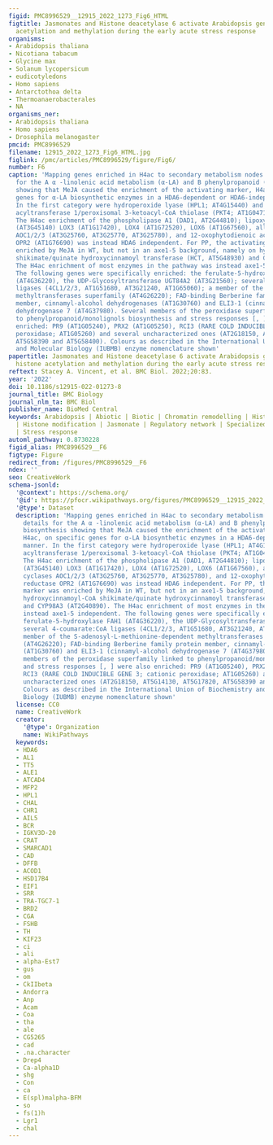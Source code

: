 ```yaml
---
figid: PMC8996529__12915_2022_1273_Fig6_HTML
figtitle: Jasmonates and Histone deacetylase 6 activate Arabidopsis genome-wide histone
  acetylation and methylation during the early acute stress response
organisms:
- Arabidopsis thaliana
- Nicotiana tabacum
- Glycine max
- Solanum lycopersicum
- eudicotyledons
- Homo sapiens
- Antarctothoa delta
- Thermoanaerobacterales
- NA
organisms_ner:
- Arabidopsis thaliana
- Homo sapiens
- Drosophila melanogaster
pmcid: PMC8996529
filename: 12915_2022_1273_Fig6_HTML.jpg
figlink: /pmc/articles/PMC8996529/figure/Fig6/
number: F6
caption: 'Mapping genes enriched in H4ac to secondary metabolism nodes. Mapping details
  for the A α -linolenic acid metabolism (α-LA) and B phenylpropanoid (PP) biosynthesis
  showing that MeJA caused the enrichment of the activating marker, H4ac, on specific
  genes for α-LA biosynthetic enzymes in a HDA6-dependent or HDA6-independent manner.
  In the first category were hydroperoxide lyase (HPL1; AT4G15440) and acetyl-CoA
  acyltransferase 1/peroxisomal 3-ketoacyl-CoA thiolase (PKT4; AT1G04710) (WT +MeJA).
  The H4ac enrichment of the phospholipase A1 (DAD1, AT2G44810); lipoxygenases LOX2
  (AT3G45140) LOX3 (AT1G17420), LOX4 (AT1G72520), LOX6 (AT1G67560), allene oxide cyclases
  AOC1/2/3 (AT3G25760, AT3G25770, AT3G25780), and 12-oxophytodienoic acid reductase
  OPR2 (AT1G76690) was instead HDA6 independent. For PP, the activating marker was
  enriched by MeJA in WT, but not in an axe1-5 background, namely on hydroxycinnamoyl-CoA
  shikimate/quinate hydroxycinnamoyl transferase (HCT, AT5G48930) and CYP98A3 (AT2G40890).
  The H4ac enrichment of most enzymes in the pathway was instead axe1-5 independent.
  The following genes were specifically enriched: the ferulate-5-hydroxylase FAH1
  (AT4G36220), the UDP-Glycosyltransferase UGT84A2 (AT3G21560); several 4-coumarate:CoA
  ligases (4CL1/2/3, AT1G51680, AT3G21240, AT1G65060); a member of the S-adenosyl-L-methionine-dependent
  methyltransferases superfamily (AT4G26220); FAD-binding Berberine family protein
  member, cinnamyl-alcohol dehydrogenases (AT1G30760) and ELI3-1 (cinnamyl-alcohol
  dehydrogenase 7 (AT4G37980). Several members of the peroxidase superfamily linked
  to phenylpropanoid/monolignols biosynthesis and stress responses [, ] were also
  enriched: PR9 (AT1G05240), PRX2 (AT1G05250), RCI3 (RARE COLD INDUCIBLE GENE 3; cationic
  peroxidase; AT1G05260) and several uncharacterized ones (AT2G18150, AT5G14130, AT5G17820,
  AT5G58390 and AT5G58400). Colours as described in the International Union of Biochemistry
  and Molecular Biology (IUBMB) enzyme nomenclature shown'
papertitle: Jasmonates and Histone deacetylase 6 activate Arabidopsis genome-wide
  histone acetylation and methylation during the early acute stress response.
reftext: Stacey A. Vincent, et al. BMC Biol. 2022;20:83.
year: '2022'
doi: 10.1186/s12915-022-01273-8
journal_title: BMC Biology
journal_nlm_ta: BMC Biol
publisher_name: BioMed Central
keywords: Arabidopsis | Abiotic | Biotic | Chromatin remodelling | Histone deacetylase
  | Histone modification | Jasmonate | Regulatory network | Specialized metabolism
  | Stress response
automl_pathway: 0.8730228
figid_alias: PMC8996529__F6
figtype: Figure
redirect_from: /figures/PMC8996529__F6
ndex: ''
seo: CreativeWork
schema-jsonld:
  '@context': https://schema.org/
  '@id': https://pfocr.wikipathways.org/figures/PMC8996529__12915_2022_1273_Fig6_HTML.html
  '@type': Dataset
  description: 'Mapping genes enriched in H4ac to secondary metabolism nodes. Mapping
    details for the A α -linolenic acid metabolism (α-LA) and B phenylpropanoid (PP)
    biosynthesis showing that MeJA caused the enrichment of the activating marker,
    H4ac, on specific genes for α-LA biosynthetic enzymes in a HDA6-dependent or HDA6-independent
    manner. In the first category were hydroperoxide lyase (HPL1; AT4G15440) and acetyl-CoA
    acyltransferase 1/peroxisomal 3-ketoacyl-CoA thiolase (PKT4; AT1G04710) (WT +MeJA).
    The H4ac enrichment of the phospholipase A1 (DAD1, AT2G44810); lipoxygenases LOX2
    (AT3G45140) LOX3 (AT1G17420), LOX4 (AT1G72520), LOX6 (AT1G67560), allene oxide
    cyclases AOC1/2/3 (AT3G25760, AT3G25770, AT3G25780), and 12-oxophytodienoic acid
    reductase OPR2 (AT1G76690) was instead HDA6 independent. For PP, the activating
    marker was enriched by MeJA in WT, but not in an axe1-5 background, namely on
    hydroxycinnamoyl-CoA shikimate/quinate hydroxycinnamoyl transferase (HCT, AT5G48930)
    and CYP98A3 (AT2G40890). The H4ac enrichment of most enzymes in the pathway was
    instead axe1-5 independent. The following genes were specifically enriched: the
    ferulate-5-hydroxylase FAH1 (AT4G36220), the UDP-Glycosyltransferase UGT84A2 (AT3G21560);
    several 4-coumarate:CoA ligases (4CL1/2/3, AT1G51680, AT3G21240, AT1G65060); a
    member of the S-adenosyl-L-methionine-dependent methyltransferases superfamily
    (AT4G26220); FAD-binding Berberine family protein member, cinnamyl-alcohol dehydrogenases
    (AT1G30760) and ELI3-1 (cinnamyl-alcohol dehydrogenase 7 (AT4G37980). Several
    members of the peroxidase superfamily linked to phenylpropanoid/monolignols biosynthesis
    and stress responses [, ] were also enriched: PR9 (AT1G05240), PRX2 (AT1G05250),
    RCI3 (RARE COLD INDUCIBLE GENE 3; cationic peroxidase; AT1G05260) and several
    uncharacterized ones (AT2G18150, AT5G14130, AT5G17820, AT5G58390 and AT5G58400).
    Colours as described in the International Union of Biochemistry and Molecular
    Biology (IUBMB) enzyme nomenclature shown'
  license: CC0
  name: CreativeWork
  creator:
    '@type': Organization
    name: WikiPathways
  keywords:
  - HDA6
  - AL1
  - TT5
  - ALE1
  - ATCAD4
  - MFP2
  - HPL1
  - CHAL
  - CHR1
  - AIL5
  - BCR
  - IGKV3D-20
  - CRAT
  - SMARCAD1
  - CAD
  - DFFB
  - ACOD1
  - HSD17B4
  - EIF1
  - SRR
  - TRA-TGC7-1
  - BRD2
  - CGA
  - FSHB
  - TH
  - KIF23
  - ci
  - ali
  - alpha-Est7
  - gus
  - om
  - CkIIbeta
  - Andorra
  - Anp
  - Acam
  - Coa
  - tha
  - ale
  - CG5265
  - cad
  - .na.character
  - Drep4
  - Ca-alpha1D
  - shg
  - Con
  - ca
  - E(spl)malpha-BFM
  - so
  - fs(1)h
  - Lgr1
  - chal
---
```

